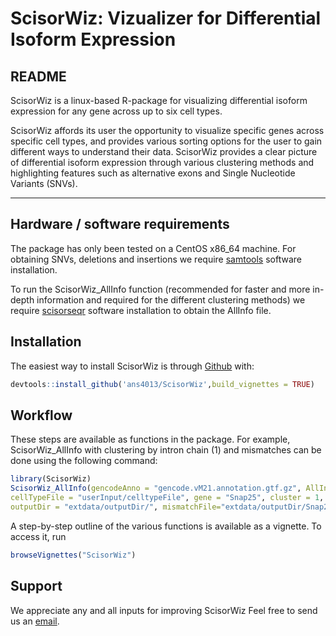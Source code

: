 ScisorWiz: Vizualizer for Differential Isoform Expression
================

## README

ScisorWiz is a linux-based R-package for visualizing differential
isoform expression for any gene across up to six cell types.

ScisorWiz affords its user the opportunity to visualize specific genes
across specific cell types, and provides various sorting options for the
user to gain different ways to understand their data. ScisorWiz provides
a clear picture of differential isoform expression through various
clustering methods and highlighting features such as alternative exons
and Single Nucleotide Variants (SNVs).

------------------------------------------------------------------------

## Hardware / software requirements

The package has only been tested on a CentOS x86_64 machine. For
obtaining SNVs, deletions and insertions we require
[samtools](https://github.com/samtools/samtools) software installation.

To run the ScisorWiz_AllInfo function (recommended for faster and more
in-depth information and required for the different clustering methods)
we require [scisorseqr](https://github.com/noush-joglekar/scisorseqr/)
software installation to obtain the AllInfo file.

## Installation

The easiest way to install ScisorWiz is through
[Github](https://github.com) with:

``` r
devtools::install_github('ans4013/ScisorWiz',build_vignettes = TRUE)
```

## Workflow

<!-- ``` {r prettyGraph, echo=FALSE, out.width = '60%'} -->
<!-- knitr::include_graphics("man/figures/ScisorWiz_workflow.png") -->
<!-- ``` -->

These steps are available as functions in the package. For example,
ScisorWiz_AllInfo with clustering by intron chain (1) and mismatches can
be done using the following command:

``` r
library(ScisorWiz)
ScisorWiz_AllInfo(gencodeAnno = "gencode.vM21.annotation.gtf.gz", AllInfoInput = "AllInfo.gz",
cellTypeFile = "userInput/celltypeFile", gene = "Snap25", cluster = 1, ci = .05,
outputDir = "extdata/outputDir/", mismatchFile="extdata/outputDir/Snap25.mismatches.txt.gz")
```

A step-by-step outline of the various functions is available as a
vignette. To access it, run

``` r
browseVignettes("ScisorWiz")
```

## Support

We appreciate any and all inputs for improving ScisorWiz Feel free to
send us an [email](mailto:ans4013@med.cornell.edu).
